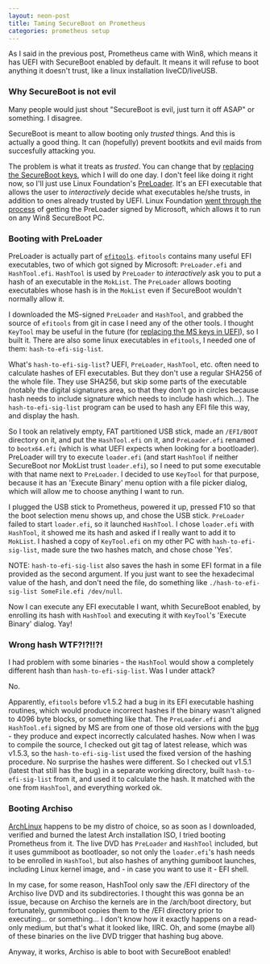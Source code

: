 ```yaml
---
layout: neon-post
title: Taming SecureBoot on Prometheus
categories: prometheus setup
---
```

As I said in the previous post, Prometheus came with Win8, which means it has UEFI with SecureBoot enabled by default. It means it will refuse to boot anything it doesn't trust, like a linux installation liveCD/liveUSB.

### Why SecureBoot is not evil

Many people would just shout "SecureBoot is evil, just turn it off ASAP" or something. I disagree.

SecureBoot is meant to allow booting only *trusted* things. And this is actually a good thing. It can (hopefully) prevent bootkits and evil maids from succesfully attacking you.

The problem is what it treats as *trusted*. You can change that by [replacing the SecureBoot keys][own-your-uefi], which I will do one day. I don't feel like doing it right now, so I'll just use Linux Foundation's [PreLoader]. It's an EFI executable that allows the user to *interactively* decide what executables he/she trusts, in addition to ones already trusted by UEFI. Linux Foundation [went through the process][preloader-sign-effort] of getting the PreLoader signed by Microsoft, which allows it to run on any Win8 SecureBoot PC.

### Booting with PreLoader

PreLoader is actually part of [`efitools`][efitools]. `efitools` contains many useful EFI executables, two of which got signed by Microsoft: `PreLoader.efi` and `HashTool.efi`. `HashTool` is used by `PreLoader` to *interactively* ask you to put a hash of an executable in the `MokList`. The `PreLoader` allows booting executables whose hash is in the `MokList` even if SecureBoot wouldn't normally allow it.

I downloaded the MS-signed `PreLoader` and `HashTool`, and grabbed the source of `efitools` from git in case I need any of the other tools. I thought `KeyTool` may be useful in the future (for [replacing the MS keys in UEFI][own-your-uefi]), so I built it. There are also some linux executables in `efitools`, I needed one of them: `hash-to-efi-sig-list`.

What's `hash-to-efi-sig-list`? UEFI, `PreLoader`, `HashTool`, etc. often need to calculate hashes of EFI executables. But they don't use a regular SHA256 of the whole file. They use SHA256, but skip some parts of the executable (notably the digital signatures area, so that they don't go in circles because hash needs to include signature which needs to include hash which...). The `hash-to-efi-sig-list` program can be used to hash any EFI file this way, and display the hash.

So I took an relatively empty, FAT partitioned USB stick, made an `/EFI/BOOT` directory on it, and put the `HashTool.efi` on it, and `PreLoader.efi` renamed to `bootx64.efi` (which is what UEFI expects when looking for a bootloader). PreLoader will try to execute `loader.efi` (and start `HashTool` if neither SecureBoot nor MokList trust `loader.efi`), so I need to put some executable with that name next to `PreLoader`. I decided to use `KeyTool` for that purpose, because it has an 'Execute Binary' menu option with a file picker dialog, which will allow me to choose anything I want to run.

I plugged the USB stick to Prometheus, powered it up, pressed F10 so that the boot selection menu shows up, and chose the USB stick. `PreLoader` failed to start `loader.efi`, so it launched `HashTool`. I chose `loader.efi` with `HashTool`, it showed me its hash and asked if I really want to add it to `MokList`. I hashed a copy of `KeyTool.efi` on my other PC with `hash-to-efi-sig-list`, made sure the two hashes match, and chose chose 'Yes'.

NOTE: `hash-to-efi-sig-list` also saves the hash in some EFI format in a file provided as the second argument. If you just want to see the hexadecimal value of the hash, and don't need the file, do something like `./hash-to-efi-sig-list SomeFile.efi /dev/null`.

Now I can execute any EFI executable I want, whith SecureBoot enabled, by enrolling its hash with `HashTool` and executing it with `KeyTool`'s 'Execute Binary' dialog. Yay!

### Wrong hash WTF?!?!!?!

I had problem with some binaries - the `HashTool` would show a completely different hash than `hash-to-efi-sig-list`. Was I under attack?

No.

Apparently, `efitools` before v1.5.2 had a bug in its EFI executable hashing routines, which would produce incorrect hashes if the binary wasn't aligned to 4096 byte blocks, or something like that. The `PreLoader.efi` and `HashTool.efi` signed by MS are from one of those old versions with the [bug] - they produce and expect incorrectly calculated hashes. Now when I was to compile the source, I checked out git tag of latest release, which was v1.5.3, so the `hash-to-efi-sig-list` used the fixed version of the hashing procedure. No surprise the hashes were different. So I checked out v1.5.1 (latest that still has the bug) in a separate working directory, built `hash-to-efi-sig-list` from it, and used it to calculate the hash. It matched with the one from `HashTool`, and everything worked ok.

### Booting Archiso

[ArchLinux] happens to be my distro of choice, so as soon as I downloaded, verified and burned the latest Arch installation ISO, I tried booting Prometheus from it. The live DVD has `PreLoader` and `HashTool` included, but it uses gummiboot as bootloader, so not only the `loader.efi`'s hash needs to be enrolled in `HashTool`, but also hashes of anything gumiboot launches, including Linux kernel image, and - in case you want to use it - EFI shell.

In my case, for some reason, HashTool only saw the /EFI directory of the Archiso live DVD and its subdirectories. I thought this was gonna be an issue, because on Archiso the kernels are in the /arch/boot directory, but fortunately, gummiboot copies them to the /EFI directory prior to executing... or something... I don't know how it exactly happens on a read-only medium, but that's what it looked like, IIRC. Oh, and some (maybe all) of these binaries on the live DVD trigger that hashing bug above.

Anyway, it works, Archiso is able to boot with SecureBoot enabled!

[own-your-uefi]: #
[PreLoader]: #
[preloader-sign-effort]: #
[efitools]: #
[bug]: #
[ArchLinux]: #
